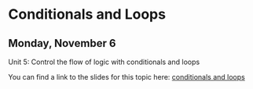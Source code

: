 # Conditionals and Loops
## Monday, November 6

Unit 5: Control the flow of logic with conditionals and loops

You can find a link to the slides for this topic here:
[conditionals and loops](https://docs.google.com/presentation/d/1j6NQjGCPDkvywr4-onoWFFA16PpVT8evGaYIZIzMhno/edit?usp=sharing)
